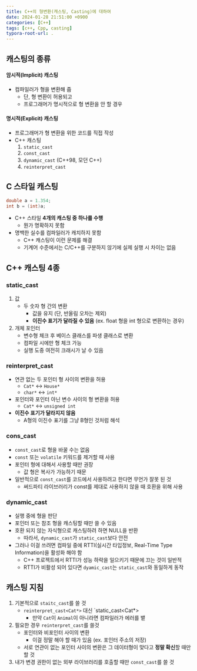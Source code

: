 ```yaml
---
title: C++의 형변환(캐스팅, Casting)에 대하여
date: 2024-01-28 21:51:00 +0900
categories: [C++]
tags: [c++, Cpp, casting]
typora-root-url: .
---
```




## 캐스팅의 종류

#### 암시적(Implicit) 캐스팅

- 컴파일러가 형을 변환해 줌
  - 단, 형 변환이 허용되고
  - 프로그래머가 명시적으로 형 변환을 안 할 경우

#### 명시적(Explicit) 캐스팅

- 프로그래머가 형 변환을 위한 코드를 직접 작성
- C++ 캐스팅
  1. `static_cast`
  2. `const_cast`
  3. `dynamic_cast` (C++98, 모던 C++)
  4. `reinterpret_cast`



## C 스타일 캐스팅

```cpp
double a = 1.354;
int b = (int)a;
```

- C++ 스타일 **4개의 캐스팅 중 하나를 수행**
  - 뭔가 명확하지 못함
- 명백한 실수를 컴파일러가 캐치하지 못함
  - C++ 캐스팅이 이런 문제를 해결
  - 기계어 수준에서는 C/C++를 구분하지 않기에 실제 실행 시 차이는 없음



## C++ 캐스팅 4종

### static_cast

1. 값
   - 두 숫자 형 간의 변환
     - 값을 유지 (단, 반올림 오차는 제외)
     - **이진수 표기가 달라질 수 있음** (ex. float 형을 int 형으로 변환하는 경우)
2. 개체 포인터
   - 변수형 체크 후 베이스 클래스를 파생 클래스로 변환
   - 컴파일 시에만 형 체크 가능
   - 실행 도중 여전히 크래시가 날 수 있음

### reinterpret_cast

- 연관 없는 두 포인터 형 사이의 변환을 허용
  - `Cat*` <-> `House*`
  - `char*` <-> `int*`
- 포인터와 포인터 아닌 변수 사이의 형 변환을 허용
  - `Cat*` <-> `unsigned int`
- **이진수 표기가 달라지지 않음**
  - A형의 이진수 표기를 그냥 B형인 것처럼 해석

### cons_cast

- `const_cast`로 형을 바꿀 수는 없음
- `const` 또는 `volatile` 키워드를 제거할 때 사용
- 포인터 형에 대해서 사용할 때만 권장
  - 값 형은 복사가 가능하기 때문
- 일반적으로 `const_cast`를 코드에서 사용하려고 한다면 무언가 잘못 된 것
  - 써드파티 라이브러리가 const를 제대로 사용하지 않을 때 호환을 위해 사용

### dynamic_cast

- 실행 중에 형을 판단
- 포인터 또는 참조 형을 캐스팅할 때만 쓸 수 있음
- 호환 되지 않는 자식형으로 캐스팅하려 하면 NULL을 반환
  - 따라서, `dynamic_cast`가 `static_cast`보다 안전
- 그러나 이걸 쓰려면 컴파일 중에 RTTI(실시간 타입정보, Real-Time Type Information)을 활성화 해야 함
  - C++ 프로젝트에서 RTTI가 성능 하락을 일으키기 때문에 끄는 것이 일반적
  - RTTI가 비활성 되어 있다면 `dyamic_cast`는 `static_cast`와 동일하게 동작



## 캐스팅 지침

1. 기본적으로 `staitc_cast`를 쓸 것
   - `reinterpret_cast<Cat*>` 대신 `static_cast<Cat*>
     - 만약 `Cat`이 `Animal`이 아니라면 컴파일러가 에러를 뱉
2. 필요한 경우 `reinterpret_cast`를 쓸것
   - 포인터와 비포인터 사이의 변환
     - 이걸 정말 해야 할 때가 있음 (ex. 포인터 주소의 저장)
   - 서로 연관이 없는 포인터 사이의 변환은 그 데이터형이 맞다고 **정말 확신**할 때만 할 것
3. 내가 변경 권한이 없는 외부 라이브러리를 호출할 때만 `const_cast`를 쓸 것
